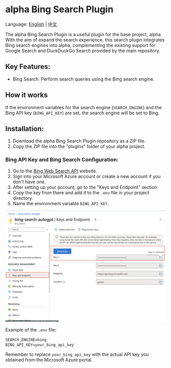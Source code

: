 # alpha Bing Search Plugin

Language: [English](https://github.com/coozila/alpha-plugins/tree/master/src/alpha_plugins/bing_search/README.md) | [中文](https://github.com/coozila/alpha-plugins/tree/master/src/alpha_plugins/bing_search/README.zh.md)

The alpha Bing Search Plugin is a useful plugin for the base project, alpha. With the aim of expand the search experience, this search plugin integrates Bing search engines into alpha, complementing the existing support for Google Search and DuckDuckGo Search provided by the main repository.

## Key Features:
- Bing Search: Perform search queries using the Bing search engine.

## How it works
If the environment variables for the search engine (`SEARCH_ENGINE`) and the Bing API key (`BING_API_KEY`) are set, the search engine will be set to Bing.

## Installation:
1. Download the alpha Bing Search Plugin repository as a ZIP file.
2. Copy the ZIP file into the "plugins" folder of your alpha project.

### Bing API Key and Bing Search Configuration:
1. Go to the [Bing Web Search API](https://www.microsoft.com/en-us/bing/apis/bing-web-search-api) website.
2. Sign into your Microsoft Azure account or create a new account if you don't have one.
3. After setting up your account, go to the "Keys and Endpoint" section.
4. Copy the key from there and add it to the `.env` file in your project directory.
5. Name the environment variable `BING_API_KEY`.

![Azure Key](./screenshots/azure_api.png)

Example of the `.env` file:
```
SEARCH_ENGINE=bing
BING_API_KEY=your_bing_api_key
```

Remember to replace `your_bing_api_key` with the actual API key you obtained from the Microsoft Azure portal.
